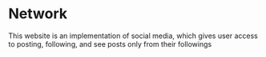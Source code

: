 # Network 

This website is an implementation of social media, which gives user access to posting, following, and see posts only from their followings
